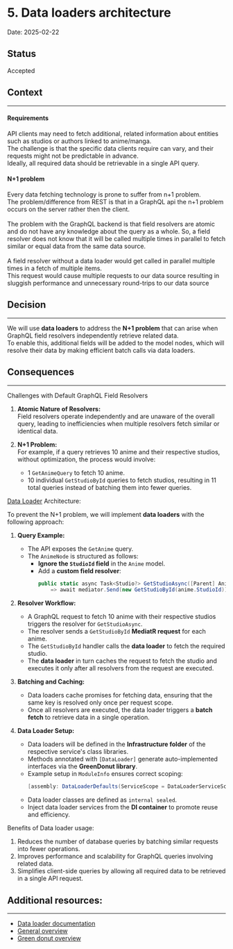 # 5. Data loaders architecture

Date: 2025-02-22

## Status

Accepted

## Context
---

#### Requirements
API clients may need to fetch additional, related information about entities such as studios or authors linked to anime/manga. </br>
The challenge is that the specific data clients require can vary, and their requests might not be predictable in advance. </br>
Ideally, all required data should be retrievable in a single API query. </br>

#### N+1 problem
Every data fetching technology is prone to suffer from n+1 problem. </br>
The problem/difference from REST is that in a GraphQL api the n+1 problem occurs on the server rather then the client. </br> </br>
The problem with the GraphQL backend is that field resolvers are atomic and do not have any knowledge about the query as a whole. So, a field resolver does not know that it will be called multiple times in parallel to fetch similar or equal data from the same data source. </br> </br>
A field resolver without a data loader would get called in parallel multiple times in a fetch of multiple items. </br>
This request would cause multiple requests to our data source resulting in sluggish performance and unnecessary round-trips to our data source

## Decision
---

We will use **data loaders** to address the **N+1 problem** that can arise when GraphQL field resolvers independently retrieve related data. </br>
To enable this, additional fields will be added to the model nodes, which will resolve their data by making efficient batch calls via data loaders. </br>

## Consequences
---

Challenges with Default GraphQL Field Resolvers

1. **Atomic Nature of Resolvers:** </br>
   Field resolvers operate independently and are unaware of the overall query, leading to inefficiencies when multiple resolvers fetch similar or identical data. </br>

2. **N+1 Problem:** </br>
   For example, if a query retrieves 10 anime and their respective studios, without optimization, the process would involve: </br>
    - 1 `GetAnimeQuery` to fetch 10 anime. </br>
    - 10 individual `GetStudioById` queries to fetch studios, resulting in 11 total queries instead of batching them into fewer queries. </br>

[Data Loader](https://chillicream.com/docs/hotchocolate/v15/fetching-data/dataloader) Architecture:

To prevent the N+1 problem, we will implement **data loaders** with the following approach:

1. **Query Example:** </br>
    - The API exposes the `GetAnime` query. </br>
    - The `AnimeNode` is structured as follows:
        - **Ignore the `StudioId` field** in the `Anime` model.
        - Add a **custom field resolver**:
          ```csharp
          public static async Task<Studio?> GetStudioAsync([Parent] Anime anime, IMediator mediator) 
              => await mediator.Send(new GetStudioById(anime.StudioId));
          ```

2. **Resolver Workflow:** </br>
    - A GraphQL request to fetch 10 anime with their respective studios triggers the resolver for `GetStudioAsync`. </br>
    - The resolver sends a `GetStudioById` **MediatR request** for each anime. </br>
    - The `GetStudioById` handler calls the **data loader** to fetch the required studio. </br>
    - The **data loader** in turn caches the request to fetch the studio and executes it only after all resolvers from the request are executed.

3. **Batching and Caching:** </br>
    - Data loaders cache promises for fetching data, ensuring that the same key is resolved only once per request scope. </br>
    - Once all resolvers are executed, the data loader triggers a **batch fetch** to retrieve data in a single operation. </br>

4. **Data Loader Setup:** </br>
    - Data loaders will be defined in the **Infrastructure folder** of the respective service's class libraries. </br>
    - Methods annotated with `[DataLoader]` generate auto-implemented interfaces via the **GreenDonut library**. </br>
    - Example setup in `ModuleInfo` ensures correct scoping: </br>
      ```csharp
      [assembly: DataLoaderDefaults(ServiceScope = DataLoaderServiceScope.DataLoaderScope)]
      ```
    - Data loader classes are defined as `internal sealed`. </br>
    - Inject data loader services from the **DI container** to promote reuse and efficiency. </br>

Benefits of Data loader usage:
1. Reduces the number of database queries by batching similar requests into fewer operations. </br>
2. Improves performance and scalability for GraphQL queries involving related data. </br>
3. Simplifies client-side queries by allowing all required data to be retrieved in a single API request.

## Additional resources:

---

* [Data loader documentation](https://chillicream.com/docs/hotchocolate/v15/fetching-data/dataloader)
* [General overview](https://youtu.be/gVIxde5nlWE?si=pYRUm6e5ovfFbwpM)
* [Green donut overview](https://youtu.be/FhNK7KMAnXc?si=u_cTZZa2rdI0QuIF)